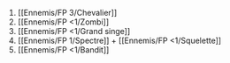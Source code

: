 1) [[Ennemis/FP 3/Chevalier]]
2) [[Ennemis/FP <1/Zombi]]
3) [[Ennemis/FP <1/Grand singe]]
4) [[Ennemis/FP 1/Spectre]] + [[Ennemis/FP <1/Squelette]]
5) [[Ennemis/FP <1/Bandit]]